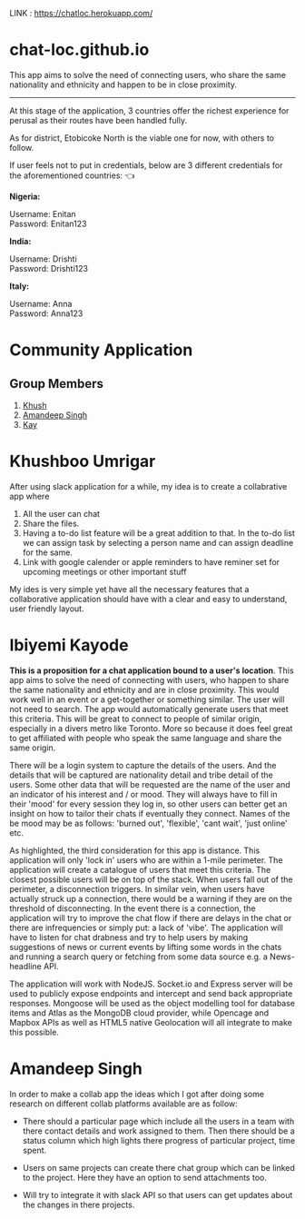 LINK : https://chatloc.herokuapp.com/

# chat-loc.github.io
This app aims to solve the need of connecting users, who share the same nationality and ethnicity and happen to be in close proximity.

***


At this stage of the application, 3 countries offer the richest experience for perusal as their routes have been handled fully.

As for district, Etobicoke North is the viable one for now, with others to follow.

If user feels not to put in credentials, below are 3 different credentials for the aforementioned countries: 👈
 

**Nigeria:**

Username: Enitan<br>
Password: Enitan123

**India:**

Username: Drishti<br>
Password: Drishti123

**Italy:**

Username: Anna<br>
Password: Anna123

# Community Application

## Group Members

1. [Khush](#Khushboo-Umrigar)
2. [Amandeep Singh](#amandeep-singh)
3. [Kay](#ibiyemi-kayode)


# Khushboo Umrigar

After using slack application for a while, my idea is to create a collabrative app where 
1. All the user can chat
2. Share the files. 
3. Having a to-do list feature will be a great addition to that. 
       In the to-do list we can assign task by selecting a person name and can assign deadline for the same.
4. Link with google calender or apple reminders to have reminer set for upcoming meetings or other important stuff

My ides is very simple yet have all the necessary features that a collaborative application should have with a clear and easy to understand, user friendly layout.


# Ibiyemi Kayode 

**This is a proposition for a chat application bound to a user's location**. This app aims to solve the need of connecting with users, who happen to share the same nationality and ethnicity and are in close proximity. This would work well in an event or a get-together or something similar. The user will not need to search. The app would automatically generate users that meet this criteria. This will be great to connect to people of similar origin, especially in a divers metro like Toronto. More so because it does feel great to get affiliated with people who speak the same language and share the same origin.

There will be a login system to capture the details of the users. And the details that will be captured are nationality detail and tribe detail of the users. Some other data that will be requested are the name of the user and an indicator of his interest and / or mood. They will always have to fill in their 'mood' for every session they log in, so other users can better get an insight on how to tailor their chats if eventually they connect. Names of the be mood may be as follows: 'burned out', 'flexible', 'cant wait', 'just online' etc.

As highlighted, the third consideration for this app is distance. This application will only 'lock in' users who are within a 1-mile perimeter. The application will create a catalogue of users that meet this criteria. The closest possible users will be on top of the stack. When users fall out of the perimeter, a disconnection triggers. In similar vein, when users have actually struck up a connection, there would be a warning if they are on the threshold of disconnecting. In the event there is a connection, the application will try to improve the chat flow if there are delays in the chat or there are infrequencies or simply put: a lack of 'vibe'. The application will have to listen for chat drabness and try to help users by making suggestions of news or current events by lifting some words in the chats and running a search query or fetching from some data source e.g. a News-headline API.

The application will work with NodeJS. Socket.io and Express server will be used to publicly expose endpoints and intercept and send back appropriate responses. Mongoose will be used as the object modelling tool for database items and Atlas as the MongoDB cloud provider, while Opencage and Mapbox APIs as well as HTML5 native Geolocation will all integrate to make this possible.


# Amandeep Singh

In order to make a collab app the ideas which I got after doing  some research on different collab platforms available are as follow:

* There should a particular page which include all the users in a team with there contact details and work assigned to them. Then there should be a status column which high lights there progress of particular project, time spent.

* Users on same projects can create there chat group which can be linked to the project. Here they have an option to send attachments too.

* Will try to integrate it with slack API so that users can get updates about the changes in there projects.
